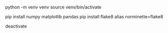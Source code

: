 python -m venv venv
source venv/bin/activate

pip install numpy matplotlib pandas
pip install flake8
alias norminette=flake8

deactivate
